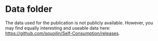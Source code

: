 # Data folder
The data used for the publication is not publicly available. However, you may find equally interesting and useable data here: https://github.com/squoilin/Self-Consumption/releases. 
